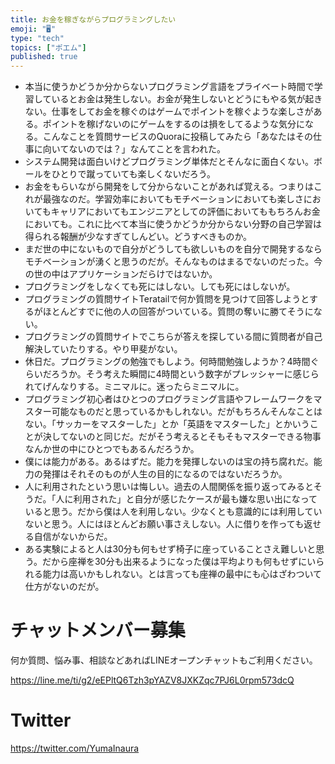 ```yaml
---
title: お金を稼ぎながらプログラミングしたい
emoji: "🖥"
type: "tech"
topics: ["ポエム"]
published: true
---
```


- 本当に使うかどうか分からないプログラミング言語をプライベート時間で学習しているとお金は発生しない。お金が発生しないとどうにもやる気が起きない。仕事をしてお金を稼ぐのはゲームでポイントを稼ぐような楽しさがある。ポイントを稼げないのにゲームをするのは損をしてるような気分になる。こんなことを質問サービスのQuoraに投稿してみたら「あなたはその仕事に向いてないのでは？」なんてことを言われた。
- システム開発は面白いけどプログラミング単体だとそんなに面白くない。ボールをひとりで蹴っていても楽しくないだろう。
- お金をもらいながら開発をして分からないことがあれば覚える。つまりはこれが最強なのだ。学習効率においてもモチベーションにおいても楽しさにおいてもキャリアにおいてもエンジニアとしての評価においてももちろんお金においても。これに比べて本当に使うかどうか分からない分野の自己学習は得られる報酬が少なすぎてしんどい。どうすべきものか。
- まだ世の中にないもので自分がどうしても欲しいものを自分で開発するならモチベーションが湧くと思うのだが。そんなものはまるでないのだった。今の世の中はアプリケーションだらけではないか。
- プログラミングをしなくても死にはしない。しても死にはしないが。
- プログラミングの質問サイトTeratailで何か質問を見つけて回答しようとするがほとんどすでに他の人の回答がついている。質問の奪いに勝てそうにない。
- プログラミングの質問サイトでこちらが答えを探している間に質問者が自己解決していたりする。やり甲斐がない。
- 休日だ。プログラミングの勉強でもしよう。何時間勉強しようか？4時間ぐらいだろうか。そう考えた瞬間に4時間という数字がプレッシャーに感じられてげんなりする。ミニマルに。迷ったらミニマルに。
- プログラミング初心者はひとつのプログラミング言語やフレームワークをマスター可能なものだと思っているかもしれない。だがもちろんそんなことはない。「サッカーをマスターした」とか「英語をマスターした」とかいうことが決してないのと同じだ。だがそう考えるとそもそもマスターできる物事なんか世の中にひとつでもあるんだろうか。
- 僕には能力がある。あるはずだ。能力を発揮しないのは宝の持ち腐れだ。能力の発揮はそれそのものが人生の目的になるのではないだろうか。
- 人に利用されたという思いは悔しい。過去の人間関係を振り返ってみるとそうだ。「人に利用された」と自分が感じたケースが最も嫌な思い出になっていると思う。だから僕は人を利用しない。少なくとも意識的には利用していないと思う。人にはほとんどお願い事さえしない。人に借りを作っても返せる自信がないからだ。
- ある実験によると人は30分も何もせず椅子に座っていることさえ難しいと思う。だから座禅を30分も出来るようになった僕は平均よりも何もせずにいられる能力は高いかもしれない。とは言っても座禅の最中にも心はざわついて仕方がないのだが。



# チャットメンバー募集


何か質問、悩み事、相談などあればLINEオープンチャットもご利用ください。

https://line.me/ti/g2/eEPltQ6Tzh3pYAZV8JXKZqc7PJ6L0rpm573dcQ


# Twitter

https://twitter.com/YumaInaura

